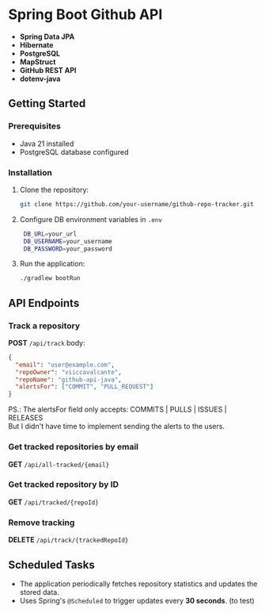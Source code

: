 # **Spring Boot Github API**

- **Spring Data JPA**
- **Hibernate**
- **PostgreSQL**
- **MapStruct**
- **GitHub REST API**
- **dotenv-java**

## Getting Started

### Prerequisites

- Java 21 installed
- PostgreSQL database configured
  
### Installation

1. Clone the repository:
   ```sh
   git clone https://github.com/your-username/github-repo-tracker.git
   ```
2. Configure DB environment variables in `.env`
   ```sh
    DB_URL=your_url
    DB_USERNAME=your_username
    DB_PASSWORD=your_password
   ```

4. Run the application:
   ```sh
   ./gradlew bootRun
   ```

## API Endpoints

### Track a repository

**POST** `/api/track`
body:

```json
{
  "email": "user@example.com",
  "repoOwner": "viiccavalcante",
  "repoName": "github-api-java",
  "alertsFor": ["COMMIT", "PULL_REQUEST"] 
}
```
PS.: The alertsFor field only accepts: COMMITS | PULLS | ISSUES | RELEASES  
But I didn't have time to implement sending the alerts to the users.

### Get tracked repositories by email

**GET** `/api/all-tracked/{email}`

### Get tracked repository by ID

**GET** `/api/tracked/{repoId}`


### Remove tracking

**DELETE** `/api/track/{trackedRepoId}`

## Scheduled Tasks

- The application periodically fetches repository statistics and updates the stored data.
- Uses Spring's `@Scheduled` to trigger updates every **30 seconds**. (to test)


